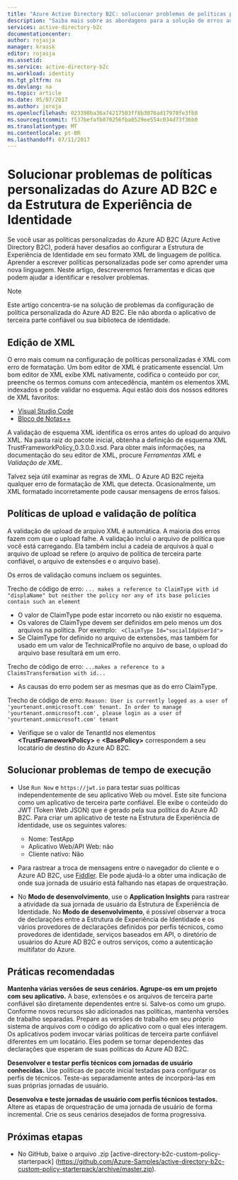 ```yaml
---
title: "Azure Active Directory B2C: solucionar problemas de políticas personalizadas | Microsoft Docs"
description: "Saiba mais sobre as abordagens para a solução de erros ao trabalhar com políticas personalizadas no Azure Active Directory."
services: active-directory-b2c
documentationcenter: 
author: rojasja
manager: krassk
editor: rojasja
ms.assetid: 
ms.service: active-directory-b2c
ms.workload: identity
ms.tgt_pltfrm: na
ms.devlang: na
ms.topic: article
ms.date: 05/07/2017
ms.author: joroja
ms.openlocfilehash: 023390ba36a74217503ff8b3076ad17978fe3fb8
ms.sourcegitcommit: f537befafb079256fba0529ee554c034d73f36b0
ms.translationtype: MT
ms.contentlocale: pt-BR
ms.lasthandoff: 07/11/2017
---
```

# <a name="troubleshoot-azure-ad-b2c-custom-policies-and-identity-experience-framework"></a>Solucionar problemas de políticas personalizadas do Azure AD B2C e da Estrutura de Experiência de Identidade

Se você usar as políticas personalizadas do Azure AD B2C (Azure Active Directory B2C), poderá haver desafios ao configurar a Estrutura de Experiência de Identidade em seu formato XML de linguagem de política.  Aprender a escrever políticas personalizadas pode ser como aprender uma nova linguagem. Neste artigo, descreveremos ferramentas e dicas que podem ajudar a identificar e resolver problemas. 

> [!NOTE]
> Este artigo concentra-se na solução de problemas da configuração de política personalizada do Azure AD B2C. Ele não aborda o aplicativo de terceira parte confiável ou sua biblioteca de identidade.

## <a name="xml-editing"></a>Edição de XML

O erro mais comum na configuração de políticas personalizadas é XML com erro de formatação. Um bom editor de XML é praticamente essencial. Um bom editor de XML exibe XML nativamente, codifica o conteúdo por cor, preenche os termos comuns com antecedência, mantém os elementos XML indexados e pode validar no esquema. Aqui estão dois dos nossos editores de XML favoritos:

* [Visual Studio Code](https://code.visualstudio.com/)
* [Bloco de Notas++](https://notepad-plus-plus.org/)

A validação de esquema XML identifica os erros antes do upload do arquivo XML. Na pasta raiz do pacote inicial, obtenha a definição de esquema XML TrustFrameworkPolicy_0.3.0.0.xsd. Para obter mais informações, na documentação do seu editor de XML, procure *Ferramentas XML* e *Validação de XML*.

Talvez seja útil examinar as regras de XML. O Azure AD B2C rejeita qualquer erro de formatação de XML que detecta. Ocasionalmente, um XML formatado incorretamente pode causar mensagens de erros falsos.

## <a name="upload-policies-and-policy-validation"></a>Políticas de upload e validação de política

 A validação de upload de arquivo XML é automática. A maioria dos erros fazem com que o upload falhe. A validação inclui o arquivo de política que você está carregando. Ela também inclui a cadeia de arquivos à qual o arquivo de upload se refere (o arquivo de política de terceira parte confiável, o arquivo de extensões e o arquivo base). 
 
 Os erros de validação comuns incluem os seguintes.

Trecho de código de erro: `... makes a reference to ClaimType with id "displaName" but neither the policy nor any of its base policies contain such an element`
* O valor de ClaimType pode estar incorreto ou não existir no esquema.
* Os valores de ClaimType devem ser definidos em pelo menos um dos arquivos na política. 
    Por exemplo: ` <ClaimType Id="socialIdpUserId">`
* Se ClaimType for definido no arquivo de extensões, mas também for usado em um valor de TechnicalProfile no arquivo de base, o upload do arquivo base resultará em um erro.

Trecho de código de erro: `...makes a reference to a ClaimsTransformation with id...`
* As causas do erro podem ser as mesmas que as do erro ClaimType.

Trecho de código de erro: `Reason: User is currently logged as a user of 'yourtenant.onmicrosoft.com' tenant. In order to manage 'yourtenant.onmicrosoft.com', please login as a user of 'yourtenant.onmicrosoft.com' tenant`
* Verifique se o valor de TenantId nos elementos **\<TrustFrameworkPolicy\>** e **\<BasePolicy\>** correspondem a seu locatário de destino do Azure AD B2C.  

## <a name="troubleshoot-the-runtime"></a>Solucionar problemas de tempo de execução

* Use `Run Now` e `https://jwt.io` para testar suas políticas independentemente de seu aplicativo Web ou móvel. Este site funciona como um aplicativo de terceira parte confiável. Ele exibe o conteúdo do JWT (Token Web JSON) que é gerado pela sua política do Azure AD B2C. Para criar um aplicativo de teste na Estrutura de Experiência de Identidade, use os seguintes valores:
    * Nome: TestApp
    * Aplicativo Web/API Web: não
    * Cliente nativo: Não

* Para rastrear a troca de mensagens entre o navegador do cliente e o Azure AD B2C, use [Fiddler](http://www.telerik.com/fiddler). Ele pode ajudá-lo a obter uma indicação de onde sua jornada de usuário está falhando nas etapas de orquestração.

* No **Modo de desenvolvimento**, use o **Application Insights** para rastrear a atividade da sua jornada de usuário da Estrutura de Experiência de Identidade. No **Modo de desenvolvimento**, é possível observar a troca de declarações entre a Estrutura de Experiência de Identidade e os vários provedores de declarações definidos por perfis técnicos, como provedores de identidade, serviços baseados em API, o diretório de usuários do Azure AD B2C e outros serviços, como a autenticação multifator do Azure.  

## <a name="recommended-practices"></a>Práticas recomendadas

**Mantenha várias versões de seus cenários. Agrupe-os em um projeto com seu aplicativo.** A base, extensões e os arquivos de terceira parte confiável são diretamente dependentes entre si. Salve-os como um grupo. Conforme novos recursos são adicionados nas políticas, mantenha versões de trabalho separadas. Prepare as versões de trabalho em seu próprio sistema de arquivos com o código do aplicativo com o qual eles interagem.  Os aplicativos podem invocar várias políticas de terceira parte confiável diferentes em um locatário. Eles podem se tornar dependentes das declarações que esperam de suas políticas do Azure AD B2C.

**Desenvolver e testar perfis técnicos com jornadas de usuário conhecidas.** Use políticas de pacote inicial testadas para configurar os perfis de técnicos. Teste-as separadamente antes de incorporá-las em suas próprias jornadas de usuário.

**Desenvolva e teste jornadas de usuário com perfis técnicos testados.** Altere as etapas de orquestração de uma jornada de usuário de forma incremental. Crie os seus cenários desejados de forma progressiva.

## <a name="next-steps"></a>Próximas etapas

* No GitHub, baixe o arquivo .zip [active-directory-b2c-custom-policy-starterpack] (https://github.com/Azure-Samples/active-directory-b2c-custom-policy-starterpack/archive/master.zip).
